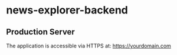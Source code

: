 # news-explorer-backend

## Production Server

The application is accessible via HTTPS at: https://yourdomain.com
